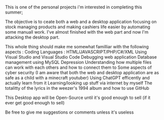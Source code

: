 This is one of the personal projects i'm interested in completing this summer;

The objective is to ceate both a web and a desktop application focusing on stock managing products and making cashiers life easier by automating some manuall work.
I've almost finished with the web part and now I'm attacking the desktop part.

This whole thing should make me somewhat familliar with the following aspects :
  Coding Languages : HTML/JAVASCRIPT/PHP/C#/XML
  Using Visual Studio and Visual Studio Code
  Debugging web application
  Database management using MySQL
  Depression
  Understanding how multiple files can work with each others and how to connect them to
  Some aspects of cyber security (I am aware that both the web and desktop application are as safe as a child with a minecraft youtuber)
  Using ChatGPT efficently and actually learn from it
  Learning/looking up stuff via internet by myself
  The totalitty of the lyrics in the weezer's 1994 album
  and how to use GitHub

This Desktop app will be Open-Source until it's good enough to sell (if it ever get good enough to sell)

Be free to give me suggestions or comments unless it's useless
